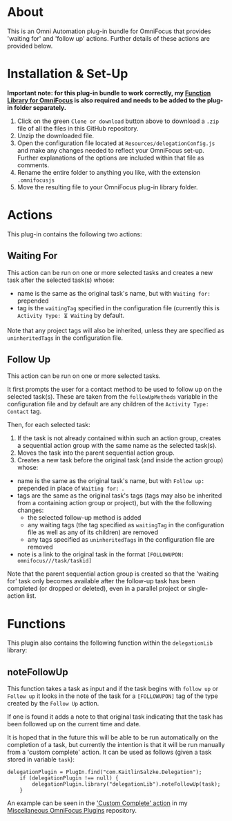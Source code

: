 # About

This is an Omni Automation plug-in bundle for OmniFocus that provides 'waiting for' and 'follow up' actions. Further details of these actions are provided below.

# Installation & Set-Up

**Important note: for this plug-in bundle to work correctly, my [Function Library for OmniFocus](https://github.com/ksalzke/function-library-for-omnifocus) is also required and needs to be added to the plug-in folder separately.**

1. Click on the green `Clone or download` button above to download a `.zip` file of all the files in this GitHub repository.
2. Unzip the downloaded file.
3. Open the configuration file located at `Resources/delegationConfig.js` and make any changes needed to reflect your OmniFocus set-up. Further explanations of the options are included within that file as comments.
4. Rename the entire folder to anything you like, with the extension `.omnifocusjs`
5. Move the resulting file to your OmniFocus plug-in library folder.

# Actions

This plug-in contains the following two actions:

## Waiting For
This action can be run on one or more selected tasks and creates a new task after the selected task(s) whose:
* name is the same as the original task's name, but with `Waiting for: ` prepended
* tag is the `waitingTag` specified in the configuration file (currently this is `Activity Type: ⏳ Waiting` by default.

Note that any project tags will also be inherited, unless they are specified as `uninheritedTags` in the configuration file.

## Follow Up
This action can be run on one or more selected tasks.

It first prompts the user for a contact method to be used to follow up on the selected task(s). These are taken from the `followUpMethods` variable in the configuration file and by default are any children of the `Activity Type: Contact` tag.

Then, for each selected task:
1. If the task is not already contained within such an action group, creates a sequential action group with the same name as the selected task(s).
2. Moves the task into the parent sequential action group.
3. Creates a new task before the original task (and inside the action group) whose: 
* name is the same as the original task's name, but with  `Follow up: ` prepended in place of `Waiting for: `.
* tags are the same as the original task's tags (tags may also be inherited from a containing action group or project), but with the the following changes:
    * the selected follow-up method is added 
    * any waiting tags (the tag specified as `waitingTag` in the configuration file as well as any of its children) are removed
    * any tags specified as `uninheritedTags` in the configuration file are removed
* note is a link to the original task in the format `[FOLLOWUPON: omnifocus///task/taskid]`

Note that the parent sequential action group is created so that the 'waiting for' task only becomes available after the follow-up task has been completed (or dropped or deleted), even in a parallel project or single-action list.

# Functions

This plugin also contains the following function within the `delegationLib` library:

## noteFollowUp

This function takes a task as input and if the task begins with `follow up` or `Follow up` it looks in the note of the task for a `[FOLLOWUPON]` tag of the type created by the `Follow Up` action.

If one is found it adds a note to that original task indicating that the task has been followed up on the current time and date.

It is hoped that in the future this will be able to be run automatically on the completion of a task, but currently the intention is that it will be run manually from a 'custom complete' action. It can be used as follows (given a task stored in variable `task`):

```
delegationPlugin = PlugIn.find("com.KaitlinSalzke.Delegation");
	if (delegationPlugin !== null) {
		delegationPlugin.library("delegationLib").noteFollowUp(task);
	}
```

An example can be seen in the ['Custom Complete' action](https://github.com/ksalzke/miscellaneous-omnifocus-plugins/blob/master/customComplete.omnijs) in my [Miscellaneous OmniFocus Plugins](https://github.com/ksalzke/miscellaneous-omnifocus-plugins) repository.